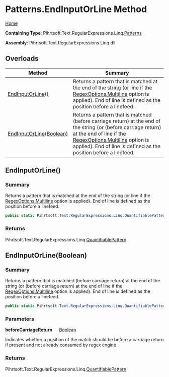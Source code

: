 # Patterns\.EndInputOrLine Method

[Home](../../../../../../README.md)

**Containing Type**: Pihrtsoft\.Text\.RegularExpressions\.Linq\.[Patterns](../README.md)

**Assembly**: Pihrtsoft\.Text\.RegularExpressions\.Linq\.dll

## Overloads

| Method | Summary |
| ------ | ------- |
| [EndInputOrLine()](#Pihrtsoft_Text_RegularExpressions_Linq_Patterns_EndInputOrLine) | Returns a pattern that is matched at the end of the string \(or line if the [RegexOptions.Multiline](https://docs.microsoft.com/en-us/dotnet/api/system.text.regularexpressions.regexoptions.multiline) option is applied\)\. End of line is defined as the position before a linefeed\. |
| [EndInputOrLine(Boolean)](#Pihrtsoft_Text_RegularExpressions_Linq_Patterns_EndInputOrLine_System_Boolean_) | Returns a pattern that is matched \(before carriage return\) at the end of the string \(or \(before carriage return\) at the end of line if the [RegexOptions.Multiline](https://docs.microsoft.com/en-us/dotnet/api/system.text.regularexpressions.regexoptions.multiline) option is applied\)\. End of line is defined as the position before a linefeed\. |

## EndInputOrLine\(\) <a name="Pihrtsoft_Text_RegularExpressions_Linq_Patterns_EndInputOrLine"></a>

### Summary

Returns a pattern that is matched at the end of the string \(or line if the [RegexOptions.Multiline](https://docs.microsoft.com/en-us/dotnet/api/system.text.regularexpressions.regexoptions.multiline) option is applied\)\. End of line is defined as the position before a linefeed\.

```csharp
public static Pihrtsoft.Text.RegularExpressions.Linq.QuantifiablePattern EndInputOrLine()
```

### Returns

Pihrtsoft\.Text\.RegularExpressions\.Linq\.[QuantifiablePattern](../../QuantifiablePattern/README.md)

## EndInputOrLine\(Boolean\) <a name="Pihrtsoft_Text_RegularExpressions_Linq_Patterns_EndInputOrLine_System_Boolean_"></a>

### Summary

Returns a pattern that is matched \(before carriage return\) at the end of the string \(or \(before carriage return\) at the end of line if the [RegexOptions.Multiline](https://docs.microsoft.com/en-us/dotnet/api/system.text.regularexpressions.regexoptions.multiline) option is applied\)\. End of line is defined as the position before a linefeed\.

```csharp
public static Pihrtsoft.Text.RegularExpressions.Linq.QuantifiablePattern EndInputOrLine(bool beforeCarriageReturn)
```

### Parameters

**beforeCarriageReturn** &emsp; [Boolean](https://docs.microsoft.com/en-us/dotnet/api/system.boolean)

Indicates whether a position of the match should be before a carriage return if present and not already consumed by regex engine

### Returns

Pihrtsoft\.Text\.RegularExpressions\.Linq\.[QuantifiablePattern](../../QuantifiablePattern/README.md)

